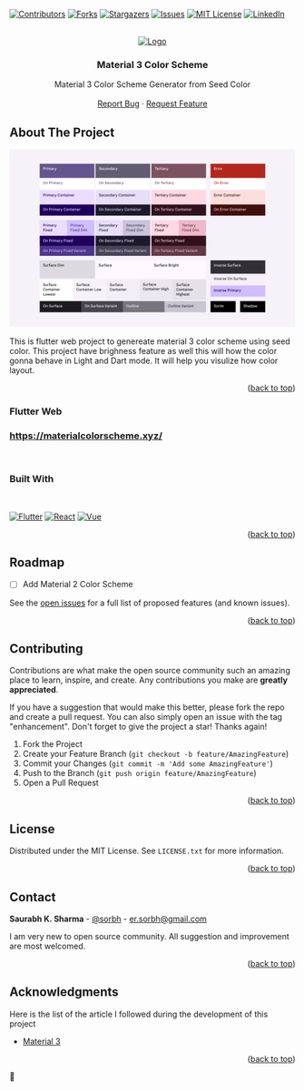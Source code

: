 <a id="readme-top"></a>

[![Contributors][contributors-shield]][contributors-url]
[![Forks][forks-shield]][forks-url]
[![Stargazers][stars-shield]][stars-url]
[![Issues][issues-shield]][issues-url]
[![MIT License][license-shield]][license-url]
[![LinkedIn][linkedin-shield]][linkedin-url]



<!-- PROJECT LOGO -->
<br />
<div align="center">
  <a href="https://materialcolorscheme.xyz/" target="_blank">
    <img src="https://materialcolorscheme.xyz/icons/Icon-192.png" alt="Logo" width="80" height="80">
  </a>

  <h3 align="center">Material 3 Color Scheme</h3>

  <p align="center">
    Material 3 Color Scheme Generator from Seed Color
    <br />
    <br />
    <a href="https://github.com/Sorbh/material3ColorScheme/issues/new?labels=bug&template=bug_report.md">Report Bug</a>
    ·
    <a href="https://github.com/Sorbh/material3ColorScheme/issues/new?labels=enhancement&template=feature_request.md">Request Feature</a>
  </p>
</div>



<!-- TABLE OF CONTENTS -->
<!-- 
<details>
  <summary>Table of Contents</summary>
  <ol>
    <li>
      <a href="#about-the-project">About The Project</a>
      <ul>
        <li><a href="#built-with">Built With</a></li>
      </ul>
    </li>
    <li>
      <a href="#getting-started">Getting Started</a>
      <ul>
        <li><a href="#prerequisites">Prerequisites</a></li>
        <li><a href="#installation">Installation</a></li>
      </ul>
    </li>
    <li><a href="#usage">Usage</a></li>
    <li><a href="#roadmap">Roadmap</a></li>
    <li><a href="#contributing">Contributing</a></li>
    <li><a href="#license">License</a></li>
    <li><a href="#contact">Contact</a></li>
    <li><a href="#acknowledgments">Acknowledgments</a></li>
  </ol>
</details>



<!-- ABOUT THE PROJECT -->
## About The Project

[![Product Name Screen Shot][product-screenshot]](https://materialcolorscheme.xyz/)

This is flutter web project to genereate material 3 color scheme using seed color. This project have brighness feature as well this will how the color gonna behave in Light and Dart mode. It will help you visulize how color layout.

<p align="right">(<a href="#readme-top">back to top</a>)</p>

<!-- Flutter web link -->
### Flutter Web
<a href="https://materialcolorscheme.xyz/" target="_blank"><h3>https://materialcolorscheme.xyz/</h3></a>
</br>


### Built With
</br>

[![Flutter][flutter-shield]][flutter-url]
[![React][dart-shield]][dart-url]
[![Vue][firebase-shield]][firebase-url]


<p align="right">(<a href="#readme-top">back to top</a>)</p>


<!-- ROADMAP -->
## Roadmap

- [ ] Add Material 2 Color Scheme

See the [open issues](https://github.com/Sorbh/material3ColorScheme/issues) for a full list of proposed features (and known issues).

<p align="right">(<a href="#readme-top">back to top</a>)</p>



<!-- CONTRIBUTING -->
## Contributing

Contributions are what make the open source community such an amazing place to learn, inspire, and create. Any contributions you make are **greatly appreciated**.

If you have a suggestion that would make this better, please fork the repo and create a pull request. You can also simply open an issue with the tag "enhancement".
Don't forget to give the project a star! Thanks again!

1. Fork the Project
2. Create your Feature Branch (`git checkout -b feature/AmazingFeature`)
3. Commit your Changes (`git commit -m 'Add some AmazingFeature'`)
4. Push to the Branch (`git push origin feature/AmazingFeature`)
5. Open a Pull Request

<p align="right">(<a href="#readme-top">back to top</a>)</p>



<!-- LICENSE -->
## License

Distributed under the MIT License. See `LICENSE.txt` for more information.

<p align="right">(<a href="#readme-top">back to top</a>)</p>



<!-- CONTACT -->
## Contact

**Saurabh K. Sharma** - [@sorbh](https://github.com/sorbh) - er.sorbh@gmail.com

I am very new to open source community. All suggestion and improvement are most welcomed. 

<p align="right">(<a href="#readme-top">back to top</a>)</p>



<!-- ACKNOWLEDGMENTS -->
## Acknowledgments
Here is the list of the article I followed during the development of this project

* [Material 3](https://m3.material.io/)



<p align="right">(<a href="#readme-top">back to top</a>)</p>

🌻


<!-- MARKDOWN LINKS & IMAGES -->
<!-- https://www.markdownguide.org/basic-syntax/#reference-style-links -->
[contributors-shield]: https://img.shields.io/github/contributors/sorbh/material3ColorScheme.svg?style=for-the-badge
[contributors-url]: https://github.com/sorbh/material3ColorScheme/graphs/contributors

[forks-shield]: https://img.shields.io/github/forks/sorbh/material3ColorScheme.svg?style=for-the-badge
[forks-url]: https://github.com/sorbh/material3ColorScheme/network/members

[stars-shield]: https://img.shields.io/github/stars/sorbh/material3ColorScheme.svg?style=for-the-badge
[stars-url]: https://github.com/Sorbh/material3ColorScheme/stargazers

[issues-shield]: https://img.shields.io/github/issues/sorbh/material3ColorScheme.svg?style=for-the-badge
[issues-url]: https://github.com/Sorbh/material3ColorScheme/issues

[license-shield]: https://img.shields.io/github/license/othneildrew/Best-README-Template.svg?style=for-the-badge
[license-url]: https://github.com/Sorbh/material3ColorScheme/blob/main/LICENSE.txt

[linkedin-shield]: https://img.shields.io/badge/-LinkedIn-black.svg?style=for-the-badge&logo=linkedin&colorB=555
[linkedin-url]: https://www.linkedin.com/in/sorbh/



[product-screenshot]: assets/mt3.png

[flutter-shield]:https://img.shields.io/badge/Flutter-20232A?style=for-the-badge&logo=flutter&logoColor=02569B
[flutter-url]:https://www.flutter.com/

[dart-shield]:https://img.shields.io/badge/Dart-20232A?style=for-the-badge&logo=dart&logoColor=02569B
[dart-url]:https://dart.dev/

[firebase-shield]:https://img.shields.io/badge/Firebase-20232A?style=for-the-badge&logo=firebase&logoColor=DD2C00
[firebase-url]:https://firebase.google.com/